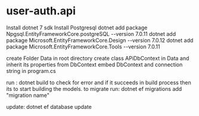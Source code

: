 # user-auth.api
Install dotnet 7 sdk
Install Postgresql
dotnet add package Npgsql.EntityFrameworkCore.postgreSQL --version 7.0.11
dotnet add package Microsoft.EntityFrameworkCore.Design --version 7.0.12
dotnet add package Microsoft.EntityFrameworkCore.Tools --version 7.0.11

create Folder Data in root directory
create class APiDbContext in Data and inherit its properties from DbContext
embed DbContext and connection string in program.cs

run : dotnet build to check for error and if it succeeds in build process then its to start building the models.
to migrate run:
dotnet ef migrations add "migration name"

update:
dotnet ef database update